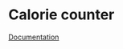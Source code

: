 # Calorie counter

<a href="https://2223-3bhif-syp.github.io/02-projekte-CalorieCounter/" traget="_blank">Documentation<a/>
